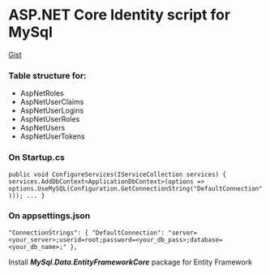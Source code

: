 # ASP.NET Core Identity script for MySql

[Gist](https://gist.github.com/jambelnet/1ea70236c933d644b36895b296fb44e5)

### Table structure for:
* AspNetRoles
* AspNetUserClaims
* AspNetUserLogins
* AspNetUserRoles
* AspNetUsers
* AspNetUserTokens

### On Startup.cs
 `public void ConfigureServices(IServiceCollection services)
  {
      services.AddDbContext<ApplicationDbContext>(options =>
          options.UseMySQL(Configuration.GetConnectionString("DefaultConnection")));
      ...
  }`
        
### On appsettings.json
 `"ConnectionStrings": {
		"DefaultConnection": "server=<your_server>;userid=root;password=<your_db_pass>;database=<your_db_name>;"
	},`


Install ***MySql.Data.EntityFrameworkCore*** package for Entity Framework
